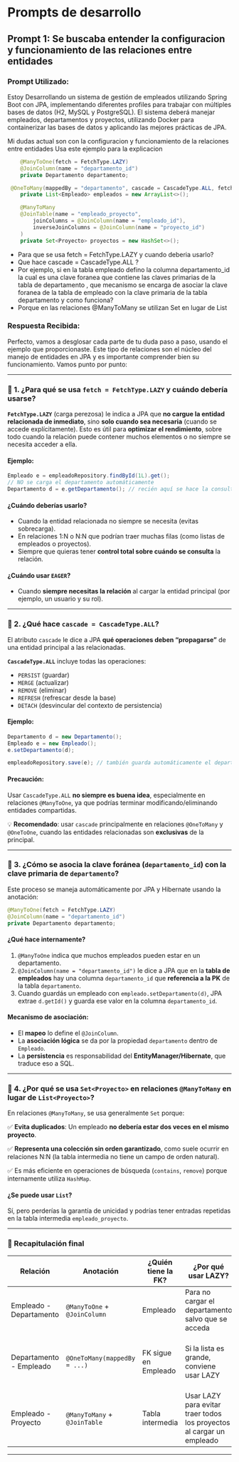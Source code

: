 # Prompts de desarrollo


## Prompt 1: Se buscaba entender la configuracion y funcionamiento de las relaciones entre entidades

### Prompt Utilizado: 

Estoy Desarrollando un sistema de gestión de empleados utilizando Spring Boot con JPA, 
implementando diferentes profiles para trabajar con múltiples bases de datos (H2, MySQL y PostgreSQL). 
El sistema deberá manejar empleados, departamentos y proyectos, 
utilizando Docker para containerizar las bases de datos y aplicando las mejores prácticas de JPA.

Mi dudas actual son con la configuracion y funcionamiento de la relaciones entre entidades
Usa este ejemplo para la explicacion

```java
    @ManyToOne(fetch = FetchType.LAZY)
    @JoinColumn(name = "departamento_id")
    private Departamento departamento;

 @OneToMany(mappedBy = "departamento", cascade = CascadeType.ALL, fetch = FetchType.LAZY)
    private List<Empleado> empleados = new ArrayList<>();

    @ManyToMany
    @JoinTable(name = "empleado_proyecto",
        joinColumns = @JoinColumn(name = "empleado_id"),
        inverseJoinColumns = @JoinColumn(name = "proyecto_id")
    )
    private Set<Proyecto> proyectos = new HashSet<>();
```

- Para que se usa fetch = FetchType.LAZY y cuando deberia usarlo?
- Que hace cascade = CascadeType.ALL ?
- Por ejemplo, si en la tabla empleado defino la columna departamento_id la cual es una clave foranea que contiene las claves primarias de la tabla de departamento , que mecanismo se encarga de asociar la clave foranea de la tabla de empleado con la clave primaria de la tabla departamento y como funciona?
- Porque en las relaciones @ManyToMany se utilizan Set en lugar de List


### Respuesta Recibida:
Perfecto, vamos a desglosar cada parte de tu duda paso a paso, usando el ejemplo que proporcionaste. Este tipo de relaciones son el núcleo del manejo de entidades en JPA y es importante comprender bien su funcionamiento. Vamos punto por punto:

---

### 🔹 1. ¿Para qué se usa `fetch = FetchType.LAZY` y cuándo debería usarse?

**`FetchType.LAZY`** (carga perezosa) le indica a JPA que **no cargue la entidad relacionada de inmediato**, sino **solo cuando sea necesaria** (cuando se accede explícitamente).
Esto es útil para **optimizar el rendimiento**, sobre todo cuando la relación puede contener muchos elementos o no siempre se necesita acceder a ella.

#### Ejemplo:

```java
Empleado e = empleadoRepository.findById(1L).get();
// NO se carga el departamento automáticamente
Departamento d = e.getDepartamento(); // recién aquí se hace la consulta a la base de datos
```

#### ¿Cuándo deberías usarlo?

* Cuando la entidad relacionada no siempre se necesita (evitas sobrecarga).
* En relaciones 1\:N o N\:N que podrían traer muchas filas (como listas de empleados o proyectos).
* Siempre que quieras tener **control total sobre cuándo se consulta** la relación.

#### ¿Cuándo usar `EAGER`?

* Cuando **siempre necesitas la relación** al cargar la entidad principal (por ejemplo, un usuario y su rol).

---

### 🔹 2. ¿Qué hace `cascade = CascadeType.ALL`?

El atributo `cascade` le dice a JPA **qué operaciones deben “propagarse”** de una entidad principal a las relacionadas.

**`CascadeType.ALL`** incluye todas las operaciones:

* `PERSIST` (guardar)
* `MERGE` (actualizar)
* `REMOVE` (eliminar)
* `REFRESH` (refrescar desde la base)
* `DETACH` (desvincular del contexto de persistencia)

#### Ejemplo:

```java
Departamento d = new Departamento();
Empleado e = new Empleado();
e.setDepartamento(d);

empleadoRepository.save(e); // también guarda automáticamente el departamento gracias a cascade
```

#### Precaución:

Usar `CascadeType.ALL` **no siempre es buena idea**, especialmente en relaciones `@ManyToOne`, ya que podrías terminar modificando/eliminando entidades compartidas.

💡 **Recomendado**: usar `cascade` principalmente en relaciones `@OneToMany` y `@OneToOne`, cuando las entidades relacionadas son **exclusivas** de la principal.

---

### 🔹 3. ¿Cómo se asocia la clave foránea (`departamento_id`) con la clave primaria de `departamento`?

Este proceso se maneja automáticamente por JPA y Hibernate usando la anotación:

```java
@ManyToOne(fetch = FetchType.LAZY)
@JoinColumn(name = "departamento_id")
private Departamento departamento;
```

#### ¿Qué hace internamente?

1. `@ManyToOne` indica que muchos empleados pueden estar en un departamento.
2. `@JoinColumn(name = "departamento_id")` le dice a JPA que en la **tabla de empleados** hay una columna `departamento_id` que **referencia a la PK** de la tabla `departamento`.
3. Cuando guardás un empleado con `empleado.setDepartamento(d)`, JPA extrae `d.getId()` y guarda ese valor en la columna `departamento_id`.

#### Mecanismo de asociación:

* El **mapeo** lo define el `@JoinColumn`.
* La **asociación lógica** se da por la propiedad `departamento` dentro de `Empleado`.
* La **persistencia** es responsabilidad del **EntityManager/Hibernate**, que traduce eso a SQL.

---

### 🔹 4. ¿Por qué se usa `Set<Proyecto>` en relaciones `@ManyToMany` en lugar de `List<Proyecto>`?

En relaciones `@ManyToMany`, se usa generalmente `Set` porque:

✅ **Evita duplicados**: Un empleado **no debería estar dos veces en el mismo proyecto**.

✅ **Representa una colección sin orden garantizado**, como suele ocurrir en relaciones N\:N (la tabla intermedia no tiene un campo de orden natural).

✅ Es más eficiente en operaciones de búsqueda (`contains`, `remove`) porque internamente utiliza `HashMap`.

#### ¿Se puede usar `List`?

Sí, pero perderías la garantía de unicidad y podrías tener entradas repetidas en la tabla intermedia `empleado_proyecto`.

---

### 📌 Recapitulación final

| Relación                | Anotación                    | ¿Quién tiene la FK?  | ¿Por qué usar LAZY?                                                   | ¿Cuándo usar Cascade.ALL?                                         |
| ----------------------- | ---------------------------- | -------------------- | --------------------------------------------------------------------- | ----------------------------------------------------------------- |
| Empleado - Departamento | `@ManyToOne` + `@JoinColumn` | Empleado             | Para no cargar el departamento salvo que se acceda                    | En general **NO** usarlo aquí (departamento puede ser compartido) |
| Departamento - Empleado | `@OneToMany(mappedBy = ...)` | FK sigue en Empleado | Si la lista es grande, conviene usar LAZY                             | Útil si los empleados dependen completamente del departamento     |
| Empleado - Proyecto     | `@ManyToMany` + `@JoinTable` | Tabla intermedia     | Usar LAZY para evitar traer todos los proyectos al cargar un empleado | Depende del diseño: cuidado al borrar                             |

---

